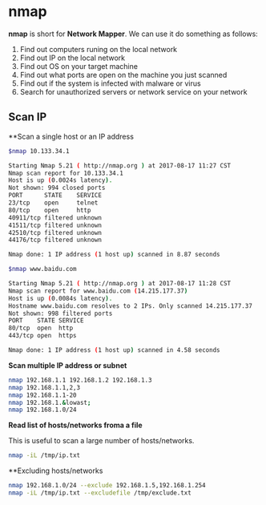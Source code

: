 # nmap

**nmap** is short for **Network Mapper**. We can use it do something as follows:    


1. Find out computers runing on the local network
2. Find out IP on the local network
3. Find out OS on your target machine
4. Find out what ports are open on the machine you just scanned
5. Find out if the system is infected with malware or virus    
6. Search for unauthorized servers or network service on your network

## Scan IP   

**Scan a single host or an IP address

```bash
$nmap 10.133.34.1

Starting Nmap 5.21 ( http://nmap.org ) at 2017-08-17 11:27 CST
Nmap scan report for 10.133.34.1
Host is up (0.0024s latency).
Not shown: 994 closed ports
PORT      STATE    SERVICE
23/tcp    open     telnet
80/tcp    open     http
40911/tcp filtered unknown
41511/tcp filtered unknown
42510/tcp filtered unknown
44176/tcp filtered unknown

Nmap done: 1 IP address (1 host up) scanned in 8.87 seconds

$nmap www.baidu.com

Starting Nmap 5.21 ( http://nmap.org ) at 2017-08-17 11:28 CST
Nmap scan report for www.baidu.com (14.215.177.37)
Host is up (0.0084s latency).
Hostname www.baidu.com resolves to 2 IPs. Only scanned 14.215.177.37
Not shown: 998 filtered ports
PORT    STATE SERVICE
80/tcp  open  http
443/tcp open  https

Nmap done: 1 IP address (1 host up) scanned in 4.58 seconds
```

**Scan multiple IP address or subnet**

```bash
nmap 192.168.1.1 192.168.1.2 192.168.1.3
nmap 192.168.1.1,2,3    
nmap 192.168.1.1-20   
nmap 192.168.1.&lowast;     
nmap 192.168.1.0/24     
```

**Read list of hosts/networks froma a file**    

This is useful to scan a large number of hosts/networks.

```bash
nmap -iL /tmp/ip.txt
```

**Excluding hosts/networks

```bash
nmap 192.168.1.0/24 --exclude 192.168.1.5,192.168.1.254
nmap -iL /tmp/ip.txt --excludefile /tmp/exclude.txt
```
